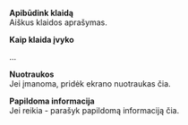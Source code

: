 <!-- 

ČIA YRA KOMENTARAS
KOMENTARAI PAČIOJE TEMOJE
YRA NEMATOMI.

UŽPILDYK TIK REIKALINGUS LAUKUS.
NEREIKALINGĄ INFORMACIJĄ IŠTRINK.
-->

**Apibūdink klaidą**  
Aiškus klaidos aprašymas.

<!-- Kaip pakartoti šią klaidą -->
**Kaip klaida įvyko**

...
<!--
PAVYZDYS:

1. Nueiti į '...'
2. Paspausti '....'
3. Pamatyti klaidą

arba

Atidariau '...', paspaudžiau '...', parodė klaidos pranešimą.
-->

**Nuotraukos**  
Jei įmanoma, pridėk ekrano nuotraukas čia.

**Papildoma informacija**  
Jei reikia - parašyk papildomą informaciją čia.
